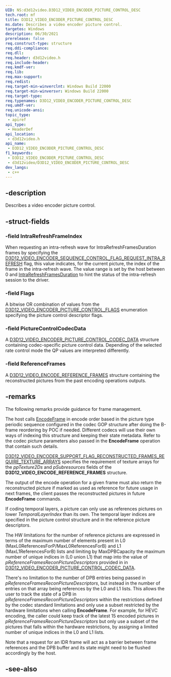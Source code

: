 ```yaml
---
UID: NS:d3d12video.D3D12_VIDEO_ENCODER_PICTURE_CONTROL_DESC
tech.root: mf
title: D3D12_VIDEO_ENCODER_PICTURE_CONTROL_DESC
ms.date: Describes a video encoder picture control.
targetos: Windows
description: 06/30/2021
prerelease: false
req.construct-type: structure
req.ddi-compliance: 
req.dll: 
req.header: d3d12video.h
req.include-header: 
req.kmdf-ver: 
req.lib: 
req.max-support: 
req.redist: 
req.target-min-winverclnt: Windows Build 22000
req.target-min-winversvr: Windows Build 22000
req.target-type: 
req.typenames: D3D12_VIDEO_ENCODER_PICTURE_CONTROL_DESC
req.umdf-ver: 
req.unicode-ansi: 
topic_type:
 - apiref
api_type:
 - HeaderDef
api_location:
 - d3d12video.h
api_name:
 - D3D12_VIDEO_ENCODER_PICTURE_CONTROL_DESC
f1_keywords:
 - D3D12_VIDEO_ENCODER_PICTURE_CONTROL_DESC
 - d3d12video/D3D12_VIDEO_ENCODER_PICTURE_CONTROL_DESC
dev_langs:
 - c++
---
```


## -description

Describes a video encoder picture control.

## -struct-fields

### -field IntraRefreshFrameIndex



When requesting an intra-refresh wave for IntraRefreshFramesDuration frames by specifying the [D3D12_VIDEO_ENCODER_SEQUENCE_CONTROL_FLAG_REQUEST_INTRA_REFRESH](ne-d3d12video-d3d12_video_encoder_sequence_control_flags.md) flag, this value indicates, for the current picture, the index of the frame in the intra-refresh wave. The value range is set by the host between 0 and [IntraRefreshFramesDuration](ns-d3d12video-d3d12_video_encoder_intra_refresh.md) to hint the status of the intra-refresh session to the driver.

### -field Flags

A bitwise OR combination of values from the [D3D12_VIDEO_ENCODER_PICTURE_CONTROL_FLAGS](ne-d3d12video-d3d12_video_encoder_picture_control_flags.md) enumeration specifying the picture control descriptor flags.

### -field PictureControlCodecData

A [D3D12_VIDEO_ENCODER_PICTURE_CONTROL_CODEC_DATA](ns-d3d12video-d3d12_video_encoder_picture_control_codec_data.md) structure containing codec-specific picture control data. Depending of the selected rate control mode the QP values are interpreted differently. 

### -field ReferenceFrames

A [D3D12_VIDEO_ENCODE_REFERENCE_FRAMES](ns-d3d12video-d3d12_video_encode_reference_frames.md) structure containing the reconstructed pictures from the past encoding operations outputs.

## -remarks

The following remarks provide guidance for frame management.

The host calls [EncodeFrame](nf-d3d12video-id3d12videoencodecommandlist2-encodeframe.md) in encode order based in the picture type periodic sequence configured in the codec GOP structure after doing the B-frame reordering by POC if needed. Different codecs will use their own ways of indexing this structure and keeping their state metadata. Refer to the codec picture parameters also passed in the **EncodeFrame** operation that contain such details.

[D3D12_VIDEO_ENCODER_SUPPORT_FLAG_RECONSTRUCTED_FRAMES_REQUIRE_TEXTURE_ARRAYS](ne-d3d12video-d3d12_video_encoder_support_flags.md) specifies the requirement of texture arrays for the *ppTexture2Ds* and *pSubresources* fields of the **D3D12_VIDEO_ENCODE_REFERENCE_FRAMES** structure.

The output of the encode operation for a given frame must also return the reconstructed picture if marked as used as reference for future usage in next frames, the client passes the reconstructed pictures in future **EncodeFrame** commands.

If coding temporal layers, a picture can only use as references pictures on lower *TemporalLayerIndex* than its own. The temporal layer indices are specified in the picture control structure and in the reference picture descriptors. 

The HW limitations for the number of reference pictures are expressed in terms of the maximum number of elements present in L0 (MaxL0ReferencesForP/MaxL0ReferencesForB) and L1 (MaxL1ReferencesForB) lists and limiting by MaxDPBCapacity the maximum number of unique indices in (L0 union L1) that map into the value of *pReferenceFramesReconPictureDescriptors* provided in in [D3D12_VIDEO_ENCODER_PICTURE_CONTROL_CODEC_DATA](ns-d3d12video-d3d12_video_encoder_picture_control_codec_data.md).

There's no limitation to the number of DPB entries being passed in *pReferenceFramesReconPictureDescriptors*, but instead in the number of entries on that array being references by the L0 and L1 lists. This allows the user to track the state of a DPB in *pReferenceFramesReconPictureDescriptors* within the restrictions defined by the codec standard limitations and only use a subset restricted by the hardware limitations when calling **EncodeFrame**. For example, for HEVC encoding, the caller could keep track of the latest 15 encoded pictures in *pReferenceFramesReconPictureDescriptors* but only use a subset of the pictures that falls within the hardware restrictions, by assigning a limited number of unique indices in the L0 and L1 lists.

Note that a request for an IDR frame will act as a barrier between frame references and the DPB buffer and its state might need to be flushed accordingly by the host.


## -see-also

